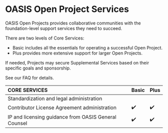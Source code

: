 # OASIS Open Project Services
OASIS Open Projects provides collaborative communities with the foundation-level support services they need to succeed. 

There are two levels of Core Services: 
  - Basic includes all the essentials for operating a successful Open Project. 
  - Plus provides more extensive support for larger Open Projects.

If needed, Projects may secure Supplemental Services based on their specific goals and sponsorship. 

See our FAQ for details.

| CORE SERVICES | Basic | Plus |
|:--- | --- | --- |
| Standardization and legal administration |
| Contributor License Agreement administration |:heavy_check_mark: |:heavy_check_mark:| 
| IP and licensing guidance from OASIS General Counsel |:heavy_check_mark: |:heavy_check_mark:| 
